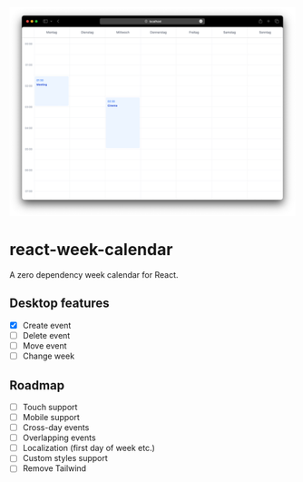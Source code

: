 ![Example](.github/example.png)

# react-week-calendar

A zero dependency week calendar for React.

## Desktop features

- [x] Create event
- [ ] Delete event
- [ ] Move event
- [ ] Change week

## Roadmap

- [ ] Touch support
- [ ] Mobile support
- [ ] Cross-day events
- [ ] Overlapping events
- [ ] Localization (first day of week etc.)
- [ ] Custom styles support
- [ ] Remove Tailwind
